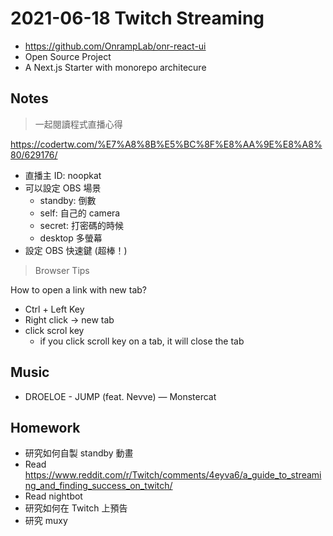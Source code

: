 # 2021-06-18 Twitch Streaming

- https://github.com/OnrampLab/onr-react-ui
- Open Source Project
- A Next.js Starter with monorepo architecure

## Notes

> 一起閱讀程式直播心得

https://codertw.com/%E7%A8%8B%E5%BC%8F%E8%AA%9E%E8%A8%80/629176/

- 直播主 ID: noopkat
- 可以設定 OBS 場景
  - standby: 倒數
  - self: 自己的 camera
  - secret: 打密碼的時候
  - desktop 多螢幕
- 設定 OBS 快速鍵 (超棒！)

> Browser Tips

How to open a link with new tab?

- Ctrl + Left Key
- Right click -> new tab
- click scrol key
  - if you click scroll key on a tab, it will close the tab

## Music

- DROELOE - JUMP (feat. Nevve) — Monstercat

## Homework

- 研究如何自製 standby 動畫
- Read https://www.reddit.com/r/Twitch/comments/4eyva6/a_guide_to_streaming_and_finding_success_on_twitch/
- Read nightbot
- 研究如何在 Twitch 上預告
- 研究 muxy